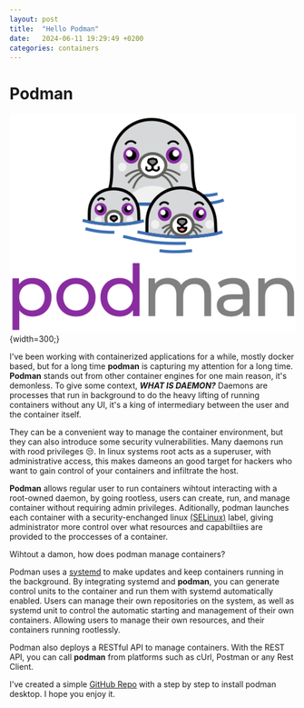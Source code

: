 ```yaml
---
layout: post
title:  "Hello Podman"
date:   2024-06-11 19:29:49 +0200
categories: containers
---
```


# Podman

![Alt text](/assets/podman-logo.png){width=300;}


I've been working with containerized applications for a while, mostly docker based, but for a long time **podman** is capturing my attention for a long time. **Podman** stands out from other container engines for one main reason, it's demonless. To give some context, ***WHAT IS DAEMON?*** Daemons are processes that run in background to do the heavy lifting of running containers without any UI, it's a king of intermediary between the user and the container itself. 

They can be a convenient way to manage the container environment, but they can also introduce some security vulnerabilities. Many daemons run with rood privileges :unamused:. In linux systems root acts as a superuser, with administrative access, this makes dameons an good target for hackers who want to gain control of your containers and infiltrate the host.

**Podman** allows regular user to run containers wihtout interacting with a root-owned daemon, by going rootless, users can create, run, and manage container without requiring admin privileges. Aditionally, podman launches each container with a security-enchanged linux [(SELinux)](https://www.redhat.com/en/topics/linux/what-is-selinux) label, giving administrator more control over what resources and capabiltiies are provided to the proccesses of a container.

Wihtout a damon, how does podman manage containers?

Podman uses a [systemd](https://access.redhat.com/documentation/en-us/red_hat_enterprise_linux/7/html/system_administrators_guide/chap-managing_services_with_systemd?extIdCarryOver=true&sc_cid=701f2000001OH7EAAW) to make updates and keep containers running in the background. By integrating systemd and **podman**, you can generate control units to the container and run them with systemd automatically enabled. Users can manage their own repositories on the system, as well as systemd unit to control the automatic starting and management of their own containers. Allowing users to manage their own resources, and their containers running rootlessly.

Podman also deploys a RESTful API to manage containers. With the REST API, you can call **podman** from platforms such as cUrl, Postman or any Rest Client. 

I've created a simple [GitHub Repo](https://github.com/rafaelherik/hello-podman) with a step by step to install podman desktop. I hope you enjoy it.


